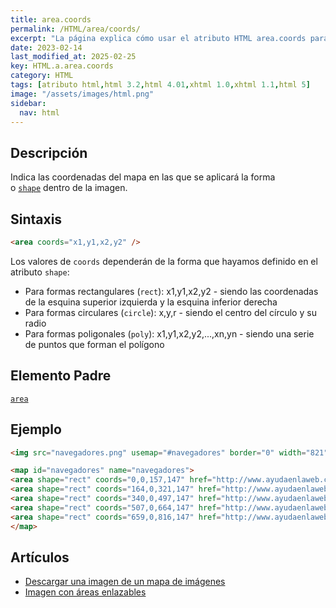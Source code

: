 ```yaml
---
title: area.coords
permalink: /HTML/area/coords/
excerpt: "La página explica cómo usar el atributo HTML area.coords para definir coordenadas en mapas."
date: 2023-02-14
last_modified_at: 2025-02-25
key: HTML.a.area.coords
category: HTML
tags: [atributo html,html 3.2,html 4.01,xhtml 1.0,xhtml 1.1,html 5]
image: "/assets/images/html.png"
sidebar:
  nav: html
---
```


## Descripción


Indica las coordenadas del mapa en las que se aplicará la forma o [`shape`](https://www.w3api.com/HTML/area/shape) dentro de la imagen.


## Sintaxis


```html
<area coords="x1,y1,x2,y2" />
```


Los valores de `coords` dependerán de la forma que hayamos definido en el atributo `shape`:

- Para formas rectangulares (`rect`): x1,y1,x2,y2 - siendo las coordenadas de la esquina superior izquierda y la esquina inferior derecha
- Para formas circulares (`circle`): x,y,r - siendo el centro del círculo y su radio
- Para formas poligonales (`poly`): x1,y1,x2,y2,...,xn,yn - siendo una serie de puntos que forman el polígono

## Elemento Padre


[`area`](https://www.w3api.com/HTML/area/)


## Ejemplo


```html
<img src="navegadores.png" usemap="#navegadores" border="0" width="821" height="152" alt="Navegadores" />

<map id="navegadores" name="navegadores">
<area shape="rect" coords="0,0,157,147" href="http://www.ayudaenlaweb.com/navegadores/que-es-internet-explorer/" alt="Internet Explorer" title="Internet Explorer"    />
<area shape="rect" coords="164,0,321,147" href="http://www.ayudaenlaweb.com/navegadores/que-es-firefox/" alt="Firefox" title="Firefox"    />
<area shape="rect" coords="340,0,497,147" href="http://www.ayudaenlaweb.com/navegadores/que-es-google-chrome/" alt="Google Chrome" title="Google Chrome"    />
<area shape="rect" coords="507,0,664,147" href="http://www.ayudaenlaweb.com/navegadores/que-es-safari/" alt="Safari" title="Safari"    />
<area shape="rect" coords="659,0,816,147" href="http://www.ayudaenlaweb.com/navegadores/que-es-opera/" alt="Opera" title="Opera"    />
</map>
```


## Artículos

- [Descargar una imagen de un mapa de imágenes](https://lineadecodigo.com/html5/descargar-una-imagen-de-un-mapa-de-imagenes/)
- [Imagen con áreas enlazables](http://lineadecodigo.com/html/imagen-con-areas-enlazables/)
